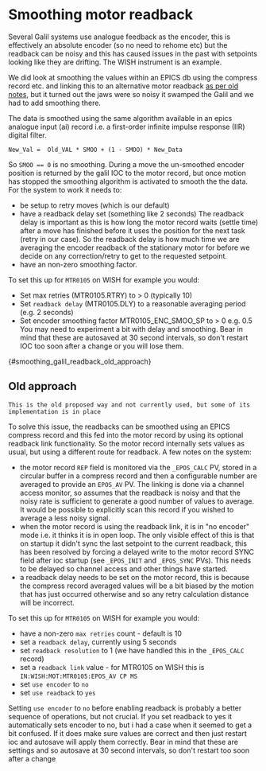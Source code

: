 # Smoothing motor readback

Several Galil systems use analogue feedback as the encoder, this is effectively an absolute encoder (so no need to rehome etc) but the readback can be noisy and this has caused issues in the past with setpoints looking like they are drifting. The WISH instrument is an example.

We did look at smoothing the values within an EPICS db using the compress record etc. and linking this to an alternative motor readback [as per old notes](#smoothing_galil_readback_old_approach), but it turned out the jaws were so noisy it swamped the Galil and we had to add smoothing there.

The data is smoothed using the same algorithm available in an epics analogue input (ai) record i.e. a first-order infinite impulse response (IIR) digital filter.
```
New_Val =  Old_VAL * SMOO + (1 - SMOO) * New_Data
```
So `SMOO == 0` is no smoothing. During a move the un-smoothed encoder position is returned by the galil IOC to the motor record, but once motion has stopped the smoothing algorithm is activated to smooth the the data. For the system to work it needs to:
* be setup to retry moves (which is our default)
* have a readback delay set (something like 2 seconds)
The readback delay is important as this is how long the motor record waits (settle time) after a move has finished before it uses the position for the next task (retry in our case). So the readback delay is how much time we are averaging the encoder readback of the stationary motor for before we decide on any correction/retry to get to the requested setpoint.
* have an non-zero smoothing factor. 
   
To set this up for `MTR0105` on WISH for example you would:
* Set max retries (MTR0105.RTRY) to > 0 (typically 10)
* Set `readback delay` (MTR0105.DLY) to a reasonable averaging period (e.g. 2 seconds)
* Set encoder smoothing factor MTR0105_ENC_SMOO_SP to > 0 e.g. 0.5
You may need to experiment a bit with delay and smoothing. Bear in mind that these are autosaved at 30 second intervals, so don't restart IOC too soon after a change or you will lose them.  

{#smoothing_galil_readback_old_approach}
## Old approach

```{note}
This is the old proposed way and not currently used, but some of its implementation is in place
```

To solve this issue, the readbacks can be smoothed using an EPICS compress record and this fed into the motor record by using its optional readback link functionality. So the motor record internally sets values as usual, but using a different route for readback. A few notes on the system:
* the motor record `REP` field is monitored via the `_EPOS_CALC` PV, stored in a circular buffer in a compress record and then a configurable number are averaged to provide an `EPOS_AV` PV. The linking is done via a channel access monitor, so assumes that the readback is noisy and that the noisy rate is sufficient to generate a good number of values to average. It would be possible to explicitly scan this record if you wished to average a less noisy signal.    
* when the motor record is using the readback link, it is in "no encoder" mode i.e. it thinks it is in open loop. The only visible effect of this is that on startup it didn't sync the last setpoint to the current readback, this has been resolved by forcing a delayed write to the motor record SYNC field after ioc startup (see `_EPOS_INIT` and `_EPOS_SYNC` PVs). This needs to be delayed so channel access and other things have started.
* a readback delay needs to be set on the motor record, this is because the compress record averaged values will be a bit biased by the motion that has just occurred otherwise and so any retry calculation distance will be incorrect.

To set this up for `MTR0105` on WISH for example you would:

* have a non-zero `max retries` count - default is 10
* set a `readback delay`, currently using 5 seconds
* set `readback resolution` to 1 (we have handled this in the `_EPOS_CALC` record)
* set a `readback link` value - for MTR0105 on WISH this is `IN:WISH:MOT:MTR0105:EPOS_AV CP MS`
* set `use encoder` to `no`
* set `use readback` to `yes`

Setting `use encoder` to `no` before enabling readback is probably a better sequence of operations, but not crucial. If you set readback to yes it automatically sets encoder to no, but i had a case when it seemed to get a bit confused. If it does make sure values are correct and then just restart ioc and autosave will apply them correctly. Bear in mind that these are settings and so autosave at 30 second intervals, so don't restart too soon after a change  

